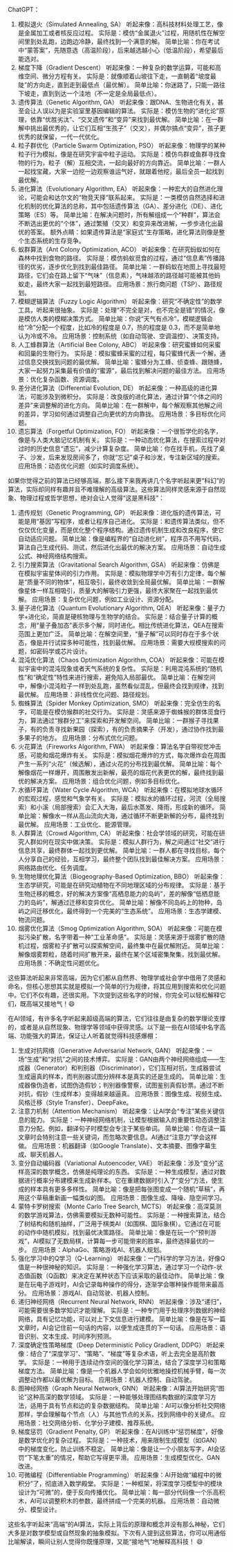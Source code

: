 ChatGPT：
1. 模拟退火（Simulated Annealing, SA）
听起来像：高科技材料处理工艺，像是金属加工或者核反应过程。
实际是：模仿“金属退火”过程，用随机性在解空间里到处乱跑，边跑边冷静，最终找到一个满意的解。
简单比喻：你在考试中“蒙答案”，先随意选（高温阶段），后来越选越小心（低温阶段），希望最后能选对。
2. 梯度下降（Gradient Descent）
听起来像：一种复杂的数学运算，可能和高维空间、微分方程有关。
实际是：就像顺着山坡往下走，一直朝着“坡度最陡”的方向走，直到走到最低点（最优解）。
简单比喻：你迷路了，只能一路往下坡走，直到到达一个洼地（不一定是全局最低点）。
3. 遗传算法（Genetic Algorithm, GA）
听起来像：跟DNA、生物进化有关，甚至会让人误以为是实验室里基因编辑的算法。
实际是：模仿生物的“进化论”原理，依靠“优胜劣汰”、“交叉遗传”和“变异”来找到最优解。
简单比喻：在一群解中挑出最优秀的，让它们互相“生孩子”（交叉），并偶尔搞点“变异”，孩子更优秀的就保留，一代一代优化。
4. 粒子群优化（Particle Swarm Optimization, PSO）
听起来像：物理学的某种粒子行为模拟，像是在研究宇宙中粒子运动。
实际是：模仿鸟群或鱼群寻找食物的行为，粒子（解）互相交流，一起向最好的方向靠近。
简单比喻：一群人一起找宝藏，大家一边挖一边观察谁运气好，就跟着他挖，最后全员一起找到最优解。
5. 进化算法（Evolutionary Algorithm, EA）
听起来像：一种宏大的自然进化理论，可能会和达尔文的“物竞天择”联系起来。
实际是：一类模仿自然选择和进化机制的优化算法的总称，其中包括遗传算法（GA）、差分进化（DE）、进化策略（ES）等。
简单比喻：在解决问题时，所有解组成一个“种群”，算法会不断选出更优的“个体”，通过繁殖（交叉）和变异来改进解，一步步进化出最优的答案。
额外点睛：如果遗传算法是“家庭式”生存策略，进化算法则像是整个生态系统的生存竞争。
6. 蚁群算法（Ant Colony Optimization, ACO）
听起来像：在研究蚂蚁如何在森林中找到食物的路径。
实际是：模仿蚂蚁觅食的过程，通过“信息素”传播路径的优劣，逐步优化到找到最佳路径。
简单比喻：一群蚂蚁在地图上寻找最短路径，它们会在路上留下“气味”（信息素），气味越浓的路径越可能被其他蚂蚁走，最终大家一起找到最短路径。
应用场景：旅行商问题（TSP）、路径规划。
7. 模糊逻辑算法（Fuzzy Logic Algorithm）
听起来像：研究“不确定性”的数学工具，听起来很抽象。
实际是：处理“不完全是对，也不完全是错”的情况，像是模仿人类的模糊决策方式。
简单比喻：你说“天气有点冷”，模糊逻辑会给“冷”分配一个程度，比如冷的程度是 0.7，热的程度是 0.3，而不是简单地认为冷或不冷。
应用场景：控制系统（如自动驾驶、空调温控）、决策支持。
8. 人工蜂群算法（Artificial Bee Colony, ABC）
听起来像：研究蜜蜂如何采蜜和回巢的生物行为。
实际是：模拟蜜蜂采蜜的过程，每只蜜蜂代表一个解，通过信息交换找到问题的最优解。
简单比喻：蜜蜂分为工蜂、侦查蜂、跟随蜂，大家一起努力采集最有价值的“蜜源”，最后找到解决问题的最佳方法。
应用场景：优化复杂函数、资源调度。
9. 差分进化算法（Differential Evolution, DE）
听起来像：一种高级的进化算法，可能涉及到微积分。
实际是：改良版的进化算法，通过计算“个体之间的差异”来调整解的进化方向。
简单比喻：在一群解中，每个解观察其他解之间的差异，学习如何通过调整自己向更优的方向靠拢。
应用场景：多目标优化问题。
10. 遗忘算法（Forgetful Optimization, FO）
听起来像：一个很哲学化的名字，像是与人类大脑记忆机制有关。
实际是：一种动态优化算法，在搜索过程中对过时的历史信息“遗忘”，减少计算复杂度。
简单比喻：你在找手机，先找了桌子、沙发，后来发现房间多了，你就“忘记”桌子和沙发，专注新区域的搜索。
应用场景：动态优化问题（如实时调度系统）。

如果你觉得之前的算法已经够高端，那么接下来我再讲几个名字听起来更“科幻”的算法，实际却同样有趣并且不难理解的高级算法。这些算法同样灵感来源于自然现象、物理过程或哲学思想，绝对会让人觉得“这是黑科技”：

1. 遗传规划（Genetic Programming, GP）
听起来像：进化版的遗传算法，可能是用“基因”写程序，或者让程序自己进化。
实际是：和遗传算法类似，但不仅仅优化变量，而是优化整个程序结构。通过遗传机制生成和改良程序，使它自动适应问题。
简单比喻：像是编程界的“自动进化树”，程序员不用写代码，算法自己生成代码、测试，然后进化出最优的解决方案。
应用场景：自动生成公式、神经网络结构搜索。
2. 引力搜索算法（Gravitational Search Algorithm, GSA）
听起来像：仿佛是在模拟宇宙星体间的引力作用。
实际是：模拟物理学中万有引力定律，每个解是“质量不同的物体”，相互吸引，最终收敛到全局最优解。
简单比喻：一群解像星体一样互相吸引，质量大的解吸引力更强，最终大家聚在一起找到最优解。
应用场景：复杂优化问题，例如工业设计、资源分配。
3. 量子进化算法（Quantum Evolutionary Algorithm, QEA）
听起来像：量子力学+进化论，简直是硬核物理与生物学的结合。
实际是：结合量子计算的概念，用“量子叠加态”表示多个解，同时进化。相比传统进化算法，QEA在搜索范围上更加广泛。
简单比喻：在解空间里，“量子解”可以同时存在于多个状态，像是并行试探多种可能性，找到最优解。
应用场景：需要大规模搜索的问题，如密码学或芯片设计。
4. 混沌优化算法（Chaos Optimization Algorithm, COA）
听起来像：可能在模拟宇宙中的混沌现象或者天气系统的复杂性。
实际是：利用混沌系统的“随机性”和“确定性”特性来进行搜索，避免陷入局部最优。
简单比喻：在解空间中，解像小混沌粒子一样到处乱跑，虽然看似混乱，但最终会找到规律，找到最优解。
应用场景：非线性优化问题、路径规划。
5. 蜘蛛算法（Spider Monkey Optimization, SMO）
听起来像：完全仿生的名字，可能是在模仿猴群的社交行为。
实际是：灵感来源于蜘蛛猴的群体觅食行为，算法通过“猴群分工”来探索和开发解空间。
简单比喻：一群猴子寻找果子，有的负责寻找新果园（探索），有的负责摘果子（开发），通过协作找到最多果子的地方。
应用场景：分布式优化问题。
6. 火花算法（Fireworks Algorithm, FWA）
听起来像：算法名字自带视觉冲击感，可能和烟花爆炸有关。
实际是：模拟烟花爆炸的方式，每次爆炸会在周围产生一系列“火花”（候选解），通过火花的分布找到最优解。
简单比喻：每个解像烟花一样爆开，周围散发出新解，最亮的烟花代表更优的解，最终找到最优的解决方案。
应用场景：组合优化问题，例如多目标优化。
7. 水循环算法（Water Cycle Algorithm, WCA）
听起来像：在模拟地球水循环的宏观过程，感觉和气象学有关。
实际是：模拟水的循环过程，河流（全局搜索）和小溪（局部搜索）会汇入大海，最后水蒸发、降雨，形成新的循环。
简单比喻：解像水一样从高山流向大海，通过循环不断更新解的分布，最终找到最优解。
应用场景：工业优化、能源管理。
8. 人群算法（Crowd Algorithm, CA）
听起来像：社会学领域的研究，可能在研究人群如何在现实中做决策。
实际是：模拟人群行为，解之间通过“社交”进行信息共享，最终群体一起找到更优解。
简单比喻：一群人都在寻找目标，每个人分享自己的经验，互相学习，最终整个团队找到最佳解决方案。
应用场景：网络路由优化、任务调度。
9. 生物地理优化算法（Biogeography-Based Optimization, BBO）
听起来像：生态学研究，可能是在研究动植物在不同地理区域的分布规律。
实际是：基于生物迁移的概念，好的解决方案像“高栖息能力的岛屿”，差的解像“低栖息能力的岛屿”，解通过迁移和变异优化。
简单比喻：解像不同岛屿上的物种，岛屿之间迁移优化，最终得到一个完美的“生态系统”。
应用场景：生态学建模、物流问题。
10. 烟雾优化算法（Smog Optimization Algorithm, SOA）
听起来像：可能在模拟污染扩散，名字带着一种“工业革命感”。
实际是：灵感来源于烟雾扩散的随机过程，烟雾粒子扩散可以探索解空间，最终集中在最优解附近。
简单比喻：解像烟雾颗粒，随着时间扩散开来，最终在某个区域密集聚集，找到最优解。
应用场景：不确定性问题优化。

这些算法听起来非常高端，因为它们都从自然界、物理学或社会学中借用了灵感和命名，但核心思想其实就是模拟一个简单的行为规律，将其应用到搜索和优化问题中。它们不仅有趣，还很实用。下次提到这些名字的时候，你完全可以轻松解释它们，既高端又接地气！😄

在AI领域，有许多名字听起来超级高端的算法，它们往往是由复杂的数学理论支撑的，或者是从自然现象、物理学等领域中获得灵感。以下是一些在AI领域中名字高端、功能强大的算法，保证让人听着就觉得科技感爆棚：

1. 生成对抗网络（Generative Adversarial Network, GAN）
听起来像：一场“生成”和“对抗”之间的技术博弈。
实际是：GAN由两个神经网络组成——生成器（Generator）和判别器（Discriminator），它们互相对抗，生成器尝试生成逼真的样本，而判别器试图分辨样本是真实的还是生成的。
简单比喻：生成器像伪造者，试图伪造假钞；判别器像警察，试图鉴别真假钞票。通过不断对抗，假钞（生成样本）变得越来越逼真。
应用场景：图像生成、视频生成、风格迁移（Style Transfer）、DeepFake。
2. 注意力机制（Attention Mechanism）
听起来像：让AI学会“专注”某些关键信息的能力。
实际是：一种神经网络机制，让模型根据输入的重要性动态调整注意力分配。例如，翻译句子时模型会专注于某些单词。
简单比喻：你在读一篇文章时会特别注意一些关键词，而忽略次要信息。AI通过“注意力”学会这样做。
应用场景：机器翻译（如Google Translate）、文本摘要、图像字幕生成、聊天机器人。
3. 变分自动编码器（Variational Autoencoder, VAE）
听起来像：涉及“变分”这样高深的数学概念，仿佛是纯理论的东西。
实际是：一种生成模型，通过对数据进行概率分布建模来生成新样本。它在重建数据时引入了“变分”方法，使生成的样本具有更多多样性。
简单比喻：像是把每张图变成一个随机“草稿”，再用这个草稿重新画一幅类似的图。
应用场景：图像生成、降噪、隐空间学习。
4. 蒙特卡罗树搜索（Monte Carlo Tree Search, MCTS）
听起来像：高深莫测的数学游戏算法，仿佛需要模拟无数种可能性。
实际是：一种搜索算法，结合了树结构和随机抽样，广泛用于棋类AI（如围棋、国际象棋）。它通过在可能的动作中随机模拟，找到最优决策路径。
简单比喻：像是在玩一个“预判游戏”，AI模拟了无数局棋，计算每一步可能带来的胜率，最终选择最优的一步。
应用场景：AlphaGo、策略游戏AI、机器人规划。
5. 强化学习中的Q学习（Q-Learning）
听起来像：一门科学的学习方法，好像Q值是一种很神秘的知识。
实际是：一种强化学习算法，通过学习一个动作-状态值函数（Q函数）来决定在某种状态下应该采取的最佳动作。
简单比喻：像是在玩电子游戏时，AI会记录每种操作的得分，逐渐学会哪种操作能带来最高分。
应用场景：游戏AI、自动驾驶、机器人控制。
6. 递归神经网络（Recurrent Neural Network, RNN）
听起来像：涉及“递归”，可能需要很多数学知识才能理解。
实际是：一种专门用于处理序列数据的神经网络，具有记忆功能，可以对上下文信息进行建模。
简单比喻：像是在写一篇文章时，AI会记住前一句话的内容，以便生成连贯的下一句话。
应用场景：语音识别、文本生成、时间序列预测。
7. 深度确定性策略梯度（Deep Deterministic Policy Gradient, DDPG）
听起来像：结合了“深度学习”、“策略”、“梯度”等复杂术语，听上去完全是高阶数学。
实际是：一种用于连续动作空间的强化学习算法，结合了深度学习和策略梯度方法。
简单比喻：像是一个机器人学会如何优雅地操控机械手臂，每一次调整动作都以最优解为目标。
应用场景：机器人控制、自动驾驶。
8. 图神经网络（Graph Neural Network, GNN）
听起来像：AI算法开始研究“图论”这种高深的数学领域。
实际是：一种能够处理图结构数据的深度学习方法，适用于具有节点和边的复杂数据结构。
简单比喻：AI可以像分析社交网络那样，学会理解每个节点（人）与其他节点的关系，找到网络中的关键点。
应用场景：社交网络分析、化学分子建模、推荐系统。
9. 梯度惩罚（Gradient Penalty, GP）
听起来像：在AI训练中“惩罚梯度”，好像是数学优化的复杂过程。
实际是：一种技术，用来限制生成模型（如GAN）中的梯度变化，防止训练不稳定。
简单比喻：像是让一个小朋友写字，AI会惩罚“下笔太重”的情况，帮助它写得更平滑。
应用场景：生成模型优化、GAN改进。
10. 可微编程（Differentiable Programming）
听起来像：AI开始做“编程中的微积分”了，彻底进入数学殿堂。
实际是：一种框架，将深度学习模型中的模块设计为“可微”的，便于反向传播优化。
简单比喻：每一部分代码像一个乐高积木，AI可以调整积木的参数，最终拼成一个完美的机器。
应用场景：自动微分、模型设计。

这些名字听起来“高端”的AI算法，实际上背后的原理和概念并没有那么神秘，它们大多是对数学模型或自然现象的抽象模拟。下次有人提到这些算法，你可以用通俗比喻解读，瞬间让别人觉得你既懂原理，又能“接地气”地解释高科技！ 😄